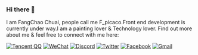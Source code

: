 ### Hi there 👋
I am FangChao Chuai, people call me F_picaco.Front end development is currently under way.I am a painting lover & Technology lover. Find out more about me & feel free to connect with me here:


[![Tencent QQ](https://img.shields.io/badge/-Fpicacho-0153DA?style=flat-square&logo=Tencent%20QQ&logoColor=white&link=https://www.qq.com/)](https://www.qq.com/)
[![WeChat](https://img.shields.io/badge/-Fpicacho-07C160?style=flat-square&logo=WeChat&logoColor=white&link=https://www.qq.com/)](https://www.qq.com/)
[![Discord](https://img.shields.io/badge/-Fpicacho-5865F2?style=flat-square&logo=Discord&logoColor=white&link=https://www.qq.com/)](https://www.qq.com/)
[![Twitter](https://img.shields.io/badge/-Fpicacho-1DA1F2?style=flat-square&logo=Twitter&logoColor=white&link=https://www.qq.com/)](https://www.qq.com/)
[![Facebook](https://img.shields.io/badge/-Fpicacho-1877F2?style=flat-square&logo=Facebook&logoColor=white&link=https://www.qq.com/)](https://www.qq.com/)
[![Gmail](https://img.shields.io/badge/-fpicachodl@gmail.com-EA4335?style=flat-square&logo=Gmail&logoColor=white&link=https://www.qq.com/)](https://www.qq.com/)
